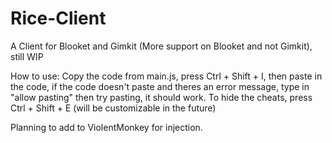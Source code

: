 # Rice-Client
A Client for Blooket and Gimkit (More support on Blooket and not Gimkit), still WIP

How to use: Copy the code from main.js, press Ctrl + Shift + I, then paste in the code, if the code doesn't paste and theres an error message, type in "allow pasting" then try pasting, it should work. To hide the cheats, press Ctrl + Shift + E (will be customizable in the future)

Planning to add to ViolentMonkey for injection.
